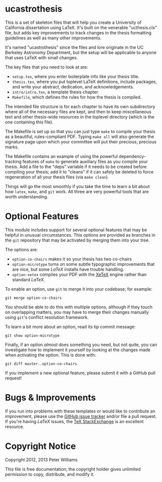 ucastrothesis
=============

This is a set of skeleton files that will help you create a University
of California dissertation using LaTeX. It's built on the venerable
"ucthesis.cls" file, but adds key improvements to track changes in the
thesis formatting guidelines as well as many other improvements.

It's named "ucastrothesis" since the files and lore originate in the
UC Berkeley Astronomy Department, but the setup will be applicable
to anyone that uses LaTeX with small changes.

The key files that you need to look at are:

  * `setup.tex`, where you enter boilerplate info like your thesis title.
  * `thesis.tex`, where you put toplevel LaTeX definitions, include
    packages, and write your abstract, dedication, and acknowledgements.
  * `intro/intro.tex`, a template thesis chapter.
  * `Makefile`, which defines the rules for how the thesis is compiled.

The intended file structure is for each chapter to have its own
subdirectory where all of the necessary files are kept, and then to
keep miscellaneous text and other thesis-wide resources in the
toplevel directory (which is the one containing this file).

The Makefile is set up so that you can just type `make` to compile
your thesis as a beautiful, rules-compliant PDF. Typing `make all` will
also generate the signature page upon which your committee will put
their precious, precious marks.

The Makefile contains an example of using the powerful
dependency-tracking features of `make` to generate auxiliary files as
you compile your thesis.  Add a file to the "deps" variable if it
needs to be created before compiling your thesis; add it to "cleans"
if it can safely be deleted to force regeneration of all your thesis
files (via `make clean`).

Things will go the most smoothly if you take the time to learn a bit about how
`latex`, `make`, and `git` work. All three are very powerful tools that
are worth understanding.

Optional Features
=================

This module includes support for several optional features that may be helpful
in unusual circumstances. This options are provided as branches in the `git`
repository that may be activated by merging them into your tree.

The options are:

  * `option-co-chairs` makes it so your thesis has two co-chairs
  * `option-microtype` turns on some subtle typographic improvements that are 
    nice, but some *LaTeX* installs have trouble handling.
  * `option-xetex` compiles your PDF with the [XeTeX](http://tug.org/xetex/) engine
    rather than standard *LaTeX*.

To enable an option, use `git` to merge it into your codebase; for example:

    git merge option-co-chairs

You should be able to do this with multiple options, although if they touch
on overlapping matters, you may have to merge their changes manually using
`git`'s conflict resolution framework.

To learn a bit more about an option, read its tip commit message:

    git show option-microtype

Finally, if an option *almost* does something you need, but not quite, you can
investigate how to implement it yourself by looking at the changes made when
activating the option. This is done with:

    git diff master..option-co-chairs

If you implement a new optional feature, please submit it with a GitHub pull
request!

Bugs & Improvements
===================

If you run into problems with these templates or would like to contribute an
improvement, please use the [GitHub issue
tracker](https://github.com/pkgw/ucastrothesis/issues) and/or file a pull
request. If you're having *LaTeX* issues, the [TeX
StackExchange](http://tex.stackexchange.com/) is an excellent resource.

Copyright Notice
================

Copyright 2012, 2013 Peter Williams

This file is free documentation; the copyright holder gives unlimited
permission to copy, distribute, and modify it.
